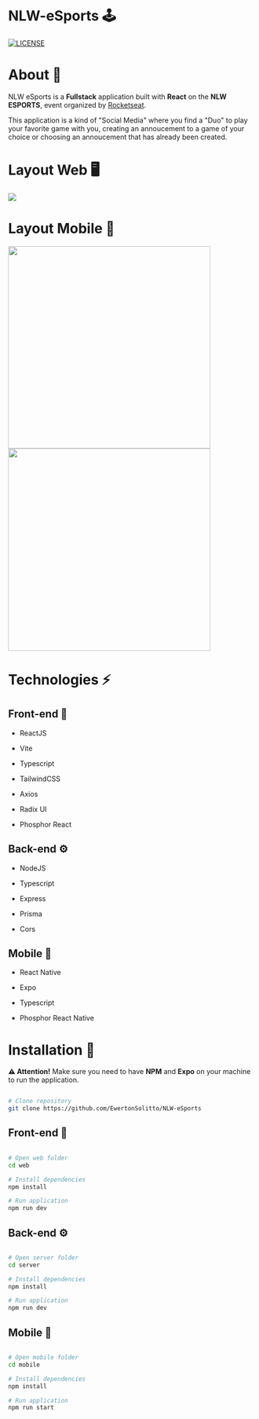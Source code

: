 # NLW-eSports 🕹️

[![LICENSE](https://img.shields.io/npm/l/react)](https://github.com/EwertonSolitto/NLW-eSports/blob/main/LICENSE)

# About 📝

NLW eSports is a **Fullstack** application built with **React** on the **NLW ESPORTS**, event organized  by [Rocketseat](https://app.rocketseat.com.br).

This application is a kind of "Social Media" where you find a "Duo" to play your favorite game with you, creating an annoucement to a game of your choice or choosing an annoucement that has already been created.
 
# Layout Web 🖥️

<img src="https://github.com/EwertonSolitto/NLW-eSports/blob/main/assets/web.png"/>

# Layout Mobile 📱

<p>
  <img src="https://github.com/EwertonSolitto/NLW-eSports/blob/main/assets/mobile1.jpg" width="412"/>
  <img src="https://github.com/EwertonSolitto/NLW-eSports/blob/main/assets/mobile2.jpg" width="412"/>
</p>

# Technologies ⚡

## Front-end 🎨

 - ReactJS
 
 - Vite
 
 - Typescript
 
 - TailwindCSS
 
 - Axios
 
 - Radix UI
 
 - Phosphor React

## Back-end ⚙️

 - NodeJS
 
 - Typescript
 
 - Express
 
 - Prisma
 
 - Cors

## Mobile 📲

 - React Native
 
 - Expo
 
 - Typescript
 
 - Phosphor React Native

# Installation 🔧

 **⚠️ Attention!** Make sure you need to have **NPM** and **Expo** on your machine to run the application.

```bash

# Clone repository
git clone https://github.com/EwertonSolitto/NLW-eSports

```

## Front-end 🎨

```bash

# Open web folder
cd web

# Install dependencies
npm install

# Run application
npm run dev

```

## Back-end ⚙️

```bash

# Open server folder
cd server

# Install dependencies
npm install

# Run application
npm run dev

```

## Mobile 📲

```bash

# Open mobile folder
cd mobile

# Install dependencies
npm install

# Run application
npm run start

```
